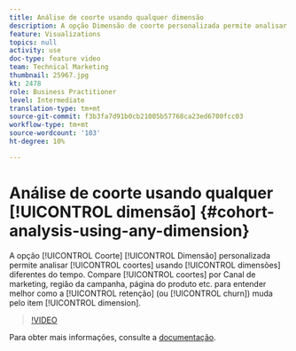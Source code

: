 ```yaml
---
title: Análise de coorte usando qualquer dimensão
description: A opção Dimensão de coorte personalizada permite analisar coortes usando dimensões diferentes do tempo. Comparar coortes por Canal de marketing, região da campanha, página do produto etc. para entender melhor como a retenção (ou churn) muda por item de dimensão.
feature: Visualizations
topics: null
activity: use
doc-type: feature video
team: Technical Marketing
thumbnail: 25967.jpg
kt: 2478
role: Business Practitioner
level: Intermediate
translation-type: tm+mt
source-git-commit: f3b3fa7d91b0cb21005b57768ca23ed6700fcc03
workflow-type: tm+mt
source-wordcount: '103'
ht-degree: 10%

---
```



#  Análise de coorte usando qualquer  [!UICONTROL dimensão] {#cohort-analysis-using-any-dimension}

A opção [!UICONTROL Coorte] [!UICONTROL Dimensão] personalizada permite analisar [!UICONTROL coortes] usando [!UICONTROL dimensões] diferentes do tempo. Compare [!UICONTROL coortes] por Canal de marketing, região da campanha, página do produto etc. para entender melhor como a [!UICONTROL retenção] (ou [!UICONTROL churn]) muda pelo item [!UICONTROL dimension].

>[!VIDEO](https://video.tv.adobe.com/v/25967/?quality=12)

Para obter mais informações, consulte a [documentação](https://marketing.adobe.com/resources/help/pt_BR/analytics/analysis-workspace/cohort_analysis.html).
